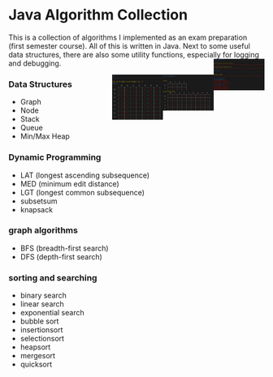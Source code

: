 # Java Algorithm Collection

This is a collection of algorithms I implemented as an exam preparation (first semester course). All of this is written in Java. Next to some useful data structures, there are also some utility functions, especially for logging and debugging.
<img align="right" src="https://raw.githubusercontent.com/Janniku9/AlgColle/master/images/image_2019-10-25_14-13-15.png" width="100"/>



<img align="right" src="https://raw.githubusercontent.com/Janniku9/AlgColle/master/images/image_2019-10-25_14-12-01.png" width="100"/>



<img align="right" src="https://raw.githubusercontent.com/Janniku9/AlgColle/master/images/image_2019-10-25_14-12-44.png" width="100"/>

### Data Structures
- Graph
- Node
- Stack
- Queue
- Min/Max Heap

### Dynamic Programming
- LAT (longest ascending subsequence)
- MED (minimum edit distance)
- LGT (longest common subsequence)
- subsetsum
- knapsack

### graph algorithms
- BFS (breadth-first search)
- DFS (depth-first search)

### sorting and searching
- binary search
- linear search
- exponential search
- bubble sort
- insertionsort
- selectionsort
- heapsort
- mergesort
- quicksort




